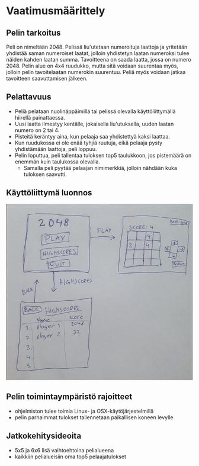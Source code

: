 # Vaatimusmäärittely

## Pelin tarkoitus
Peli on nimeltään 2048. Pelissä liu'utetaan numeroituja laattoja ja yritetään yhdistää saman numeroiset laatat, jolloin yhdistetyn laatan numeroksi tulee 
näiden kahden laatan summa. Tavoitteena on saada laatta, jossa on numero 2048. Pelin alue on 4x4 ruudukko, mutta sitä voidaan 
suurentaa myös, jolloin pelin tavoitelaatan numerokin suurentuu. Peliä myös voidaan jatkaa tavoitteen saavuttamisen jälkeen.

## Pelattavuus
- Peliä pelataan nuolinäppäimillä tai pelissä olevalla käyttöliittymällä hiirellä painattaessa.
- Uusi laatta ilmestyy kentälle, jokaisella liu'utuksella, uuden laatan numero on 2 tai 4.
- Pisteitä keräntyy aina, kun pelaaja saa yhdistettyä kaksi laattaa.
- Kun ruudukossa ei ole enää tyhjiä ruutuja, eikä pelaaja pysty yhdistämään laattoja, peli loppuu.
- Pelin loputtua, peli tallentaa tuloksen top5 taulukkoon, jos pistemäärä on enemmän kuin taulukossa olevalla.
  - Samalla peli pyytää pelaajan nimimerkkiä, jolloin nähdään kuka tuloksen saavutti.
  
## Käyttöliittymä luonnos
![](./kuvat/2048_hahmotelma.jpg)

## Pelin toimintaympäristö rajoitteet
- ohjelmiston tulee toimia Linux- ja OSX-käytöjärjestelmillä
- pelin parhaimmat tulokset tallennetaan paikallisen koneen levylle

## Jatkokehitysideoita
- 5x5 ja 6x6 lisä vaihtoehtoina pelialueena
- kaikkiin pelialueisiin oma top5 pelaajatulokset
